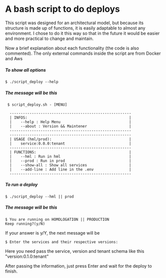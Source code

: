 # A bash script to do deploys
This script was designed for an architectural model, but because its structure is made up of functions, it is easily adaptable to almost any environment. I chose to do it this way so that in the future it would be easier and more practical to change and maintain.

Now a brief explanation about each functionality (the code is also commented). The only external commands inside the script are from Docker and Aws

##### To show all options 
```
$ ./script_deploy --help
```
##### The message will be this

```
 $ script_deploy.sh - [MENU]

  -------------------------------------------------------
  | INFOS:                                              |
  |    --help : Help Menu                               |
  |    --about : Version && Maintener                   |
  -------------------------------------------------------
  -------------------------------------------------------
  | USAGE (hml/prod):                                   |
  |    service:0.0.0:tenant                             |
  -------------------------------------------------------
  | FUNCTIONS:                                          |
  |    --hml : Run in hml                               |
  |    --prod : Run in prod                             |
  |    --show-all : Show all services                   |
  |    --add-line : Add line in the .env                |
  -------------------------------------------------------
```

##### To run a deploy 
```
$ ./script_deploy --hml || prod
```
##### The message will be this

```
$ You are running on HOMOLOGATION || PRODUCTION
Keep running?(y/N)
```
If your answer is y/Y, the next message will be

```
$ Enter the services and their respective versions:  
```
Here you need pass the service, version and tenant schema like this "version:0.1.0:tenant"

After passing the information, just press Enter and wait for the deploy to finish.
